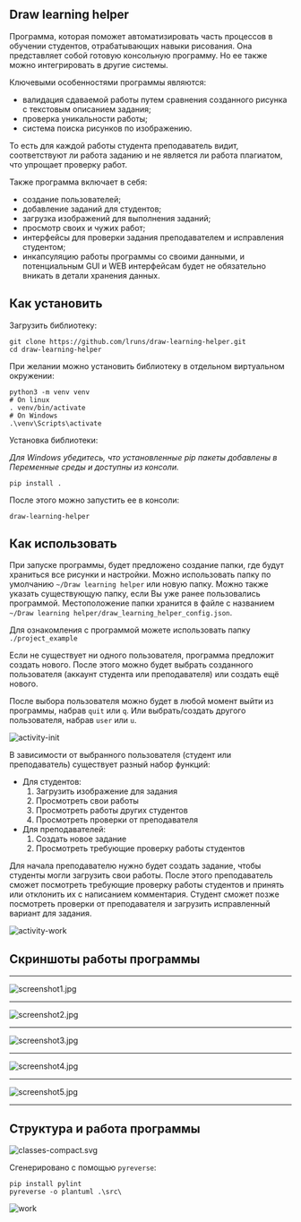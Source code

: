 ## Draw learning helper

Программа, которая поможет автоматизировать часть процессов в обучении студентов,
отрабатывающих навыки рисования. Она представляет собой готовую консольную программу. Но ее также
можно интегрировать в другие системы.

Ключевыми особенностями программы являются:
- валидация сдаваемой работы путем сравнения созданного рисунка с текстовым описанием задания;
- проверка уникальности работы;
- система поиска рисунков по изображению.

То есть для каждой работы студента преподаватель видит, соответствуют ли работа заданию
и не является ли работа плагиатом, что упрощает проверку работ.

Также программа включает в себя:
- создание пользователей;
- добавление заданий для студентов;
- загрузка изображений для выполнения заданий;
- просмотр своих и чужих работ;
- интерфейсы для проверки задания преподавателем и исправления студентом;
- инкапсуляцию работы программы со своими данными, и потенциальным GUI и WEB интерфейсам будет не обязательно вникать в детали хранения данных.

## Как установить

Загрузить библиотеку:

```
git clone https://github.com/lruns/draw-learning-helper.git
cd draw-learning-helper
```

При желании можно установить библиотеку в отдельном виртуальном окружении:
```
python3 -m venv venv
# On linux
. venv/bin/activate
# On Windows
.\venv\Scripts\activate
```

Установка библиотеки:

_Для Windows убедитесь, что установленные pip пакеты добавлены в
Переменные среды и доступны из консоли._
```
pip install .
```

После этого можно запустить ее в консоли:
```
draw-learning-helper
```

## Как использовать

При запуске программы, будет предложено создание папки, где будут храниться все рисунки и настройки.
Можно использовать папку по умолчанию `~/Draw learning helper` или новую папку.
Можно также указать существующую папку, если Вы уже ранее пользовались программой.
Местоположение папки хранится в файле с названием `~/Draw learning helper/draw_learning_helper_config.json`.

Для ознакомления с программой можете использовать папку `./project_example`

Если не существует ни одного пользователя, программа предложит создать нового. После этого можно будет
выбрать созданного пользователя (аккаунт студента или преподавателя) или создать ещё нового.

После выбора пользователя можно будет в любой момент выйти из программы, набрав `quit` или `q`.
Или выбрать/создать другого пользователя, набрав `user` или `u`.

![activity-init](docs/activity-init.svg)

В зависимости от выбранного пользователя (студент или преподаватель) существует разный набор функций:
- Для студентов:
  1. Загрузить изображение для задания
  2. Просмотреть свои работы
  3. Просмотреть работы других студентов
  4. Просмотреть проверки от преподавателя
- Для преподавателей:
  1. Создать новое задание
  2. Просмотреть требующие проверку работы студентов

Для начала преподавателю нужно будет создать задание, чтобы студенты могли загрузить свои работы. После
этого преподаватель сможет посмотреть требующие проверку работы студентов и принять или отклонить их
с написанием комментария. Студент сможет позже посмотреть проверки от преподавателя и загрузить 
исправленный вариант для задания.

![activity-work](docs/activity-work.svg)

## Скриншоты работы программы

___
![screenshot1.jpg](docs/screenshot1.jpg)
___
![screenshot2.jpg](docs/screenshot2.jpg)
___
![screenshot3.jpg](docs/screenshot3.jpg)
___
![screenshot4.jpg](docs/screenshot4.jpg)
___
![screenshot5.jpg](docs/screenshot5.jpg)
___

## Структура и работа программы


![classes-compact.svg](docs/classes-compact.svg)

Сгенерировано с помощью `pyreverse`:
```
pip install pylint
pyreverse -o plantuml .\src\
```

![work](docs/sequence-diagram.svg)